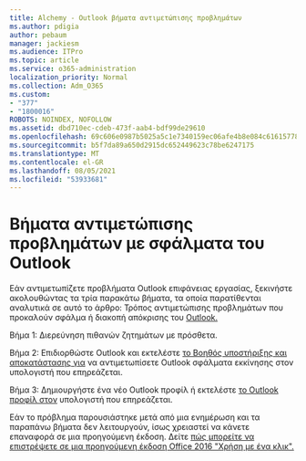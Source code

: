 ```yaml
---
title: Alchemy - Outlook βήματα αντιμετώπισης προβλημάτων
ms.author: pdigia
author: pebaum
manager: jackiesm
ms.audience: ITPro
ms.topic: article
ms.service: o365-administration
localization_priority: Normal
ms.collection: Adm_O365
ms.custom:
- "377"
- "1800016"
ROBOTS: NOINDEX, NOFOLLOW
ms.assetid: dbd710ec-cdeb-473f-aab4-bdf99de29610
ms.openlocfilehash: 69c606e0987b5025a5c1e7340159ec06afe4b8e084c61615778a90114f9b4ecb
ms.sourcegitcommit: b5f7da89a650d2915dc652449623c78be6247175
ms.translationtype: MT
ms.contentlocale: el-GR
ms.lasthandoff: 08/05/2021
ms.locfileid: "53933681"
---
```

# <a name="outlook-crash-troubleshooting-steps"></a>Βήματα αντιμετώπισης προβλημάτων με σφάλματα του Outlook

Εάν αντιμετωπίζετε προβλήματα Outlook επιφάνειας εργασίας, ξεκινήστε ακολουθώντας τα τρία παρακάτω βήματα, τα οποία παρατίθενται αναλυτικά σε αυτό το άρθρο: Τρόπος αντιμετώπισης προβλημάτων που προκαλούν σφάλμα ή διακοπή απόκρισης του [Outlook.](https://docs.microsoft.com/exchange/troubleshoot/outlook-crashes/crash-issues)
  
Βήμα 1: Διερεύνηση πιθανών ζητημάτων με πρόσθετα.
  
Βήμα 2: Επιδιορθώστε Outlook και εκτελέστε [το Βοηθός υποστήριξης και αποκατάστασης για](https://aka.ms/SaRA-OutlookWontStart) να αντιμετωπίσετε Outlook σφάλματα εκκίνησης στον υπολογιστή που επηρεάζεται.
  
Βήμα 3: Δημιουργήστε ένα νέο Outlook προφίλ ή εκτελέστε [το Outlook προφίλ στον](https://aka.ms/SaRA-OutlookSetupProfile) υπολογιστή που επηρεάζεται.
  
Εάν το πρόβλημα παρουσιάστηκε μετά από μια ενημέρωση και τα παραπάνω βήματα δεν λειτουργούν, ίσως χρειαστεί να κάνετε επαναφορά σε μια προηγούμενη έκδοση. Δείτε [πώς μπορείτε να επιστρέψετε σε μια προηγούμενη έκδοση Office 2016 "Χρήση με ένα κλικ".](https://support.microsoft.com/help/2770432)
  